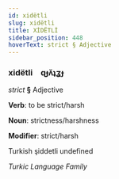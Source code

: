 ```yaml
---
id: xidëtli
slug: xidëtli
title: XİDËTLİ
sidebar_position: 448
hoverText: strict § Adjective
---
```


### xidëtli&emsp;<span kind="abugida">ɋɟʌ̆ʇʓɟ</span>

*strict* **§** Adjective

**Verb**: to be strict/harsh

**Noun**: strictness/harshness

**Modifier**: strict/harsh

Turkish şiddetli undefined

*Turkic Language Family*